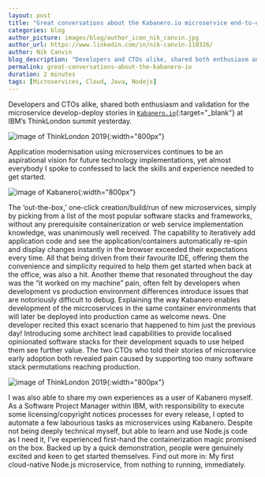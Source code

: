 ```yaml
---
layout: post
title: "Great conversations about the Kabanero.io microservice end-to-end develop/deploy experience at ThinkLondon 2019."
categories: blog
author_picture: images/blog/author_icon_nik_canvin.jpg
author_url: https://www.linkedin.com/in/nik-canvin-110326/
author: Nik Canvin
blog_description: "Developers and CTOs alike, shared both enthusiasm and validation for the microservice develop-deploy stories in Kabanero.io at IBM’s ThinkLondon summit yesterday..."
permalink: great-conversations-about-the-kabanero-io
duration: 2 minutes
tags: [Microservices, Cloud, Java, Nodejs]
---
```


Developers and CTOs alike, shared both enthusiasm and validation for the microservice develop-deploy stories in [`Kabanero.io`](https://kabanero.io/){:target="_blank"} at IBM’s ThinkLondon summit yesterday.

![image of ThinkLondon 2019](images/blog/thinklondon2019_1.jpeg){:width="800px"}

Application modernisation using microservices continues to be an aspirational vision for future technology implementations, yet almost everybody I spoke to confessed to lack the skills and experience needed to get started.

![image of Kabanero](images/blog/thinklondon2019_2.png){:width="800px"}

The ‘out-the-box,’ one-click creation/build/run of new microservices, simply by picking from a list of the most popular software stacks and frameworks, without any prerequisite containerization or web service implementation knowledge, was unanimously well received.
The capability to iteratively add application code and see the application/containers automatically re-spin and display changes instantly in the browser exceeded their expectations every time. All that being driven from their favourite IDE, offering them the convenience and simplicity required to help them get started when back at the office, was also a hit.
Another theme that resonated throughout the day was the “it worked on my machine” pain, often felt by developers when development vs production environment differences introduce issues that are notoriously difficult to debug. Explaining the way Kabanero enables development of the micrcoservices in the same container environments that will later be deployed into production came as welcome news. One developer recited this exact scenario that happened to him just the previous day!
Introducing some architect lead capabilities to provide localised opinionated software stacks for their development squads to use helped them see further value. The two CTOs who told their stories of microservice early adoption both revealed pain caused by supporting too many software stack permutations reaching production.

![image of ThinkLondon 2019](images/blog/thinklondon2019_3.jpeg){:width="800px"}

I was also able to share my own experiences as a user of Kabanero myself. As a Software Project Manager within IBM, with responsibility to execute some licensing/copyright notices processes for every release, I opted to automate a few labourious tasks as microservices using Kabanero. Despite not being deeply technical myself, but able to learn and use Node.js code as I need it, I’ve experienced first-hand the containerization magic promised on the box. Backed up by a quick demonstration, people were genuinely excited and keen to get started themselves. Find out more in: My first cloud-native Node.js microservice, from nothing to running, immediately.